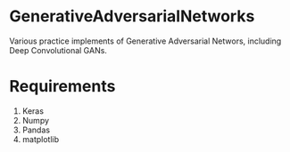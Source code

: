 # GenerativeAdversarialNetworks
Various practice implements of Generative Adversarial Networs, including Deep Convolutional GANs.

# Requirements
1. Keras
2. Numpy
3. Pandas
4. matplotlib




